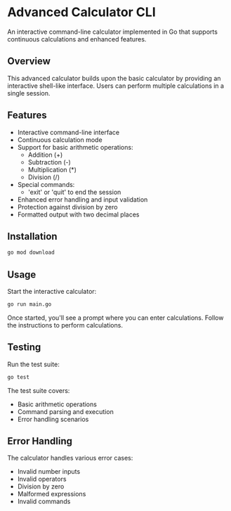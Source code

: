 # Advanced Calculator CLI

An interactive command-line calculator implemented in Go that supports continuous calculations and enhanced features.

## Overview

This advanced calculator builds upon the basic calculator by providing an interactive shell-like interface. Users can perform multiple calculations in a single session.

## Features

- Interactive command-line interface
- Continuous calculation mode
- Support for basic arithmetic operations:
  - Addition (+)
  - Subtraction (-)
  - Multiplication (*)
  - Division (/)
- Special commands:
  - 'exit' or 'quit' to end the session
- Enhanced error handling and input validation
- Protection against division by zero
- Formatted output with two decimal places

## Installation

```bash
go mod download
```

## Usage

Start the interactive calculator:

```bash
go run main.go
```

Once started, you'll see a prompt where you can enter calculations. Follow the instructions to perform calculations.

## Testing

Run the test suite:

```bash
go test
```

The test suite covers:
- Basic arithmetic operations
- Command parsing and execution
- Error handling scenarios

## Error Handling

The calculator handles various error cases:
- Invalid number inputs
- Invalid operators
- Division by zero
- Malformed expressions
- Invalid commands